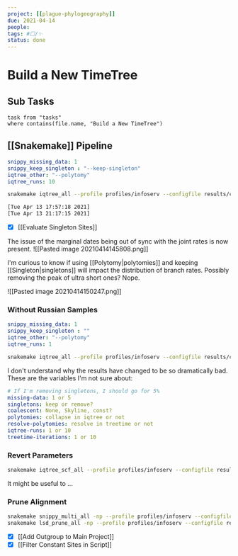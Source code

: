 ```yaml
---
project: [[plague-phylogeography]]
due: 2021-04-14
people:
tags: #⬜/✨ 
status: done
---
```


# Build a New TimeTree

## Sub Tasks
```dataview
task from "tasks"
where contains(file.name, "Build a New TimeTree")
```

## [[Snakemake]] Pipeline

```yaml
snippy_missing_data: 1
snippy_keep_singleton : "--keep-singleton"
iqtree_other: "--polytomy"
iqtree_runs: 10
```

```bash
snakemake iqtree_all --profile profiles/infoserv --configfile results/config/snakemake.yaml

[Tue Apr 13 17:57:18 2021]
[Tue Apr 13 21:17:15 2021]
```

- [x] [[Evaluate Singleton Sites]]

The issue of the marginal dates being out of sync with the joint rates is now present.
![[Pasted image 20210414145808.png]]

I'm curious to know if using [[Polytomy|polytomies]] and keeping [[Singleton|singletons]] will impact the distribution of branch rates. Possibly removing the peak of ultra short ones? Nope.

![[Pasted image 20210414150247.png]]

### Without Russian Samples

```yaml
snippy_missing_data: 1
snippy_keep_singleton : ""
iqtree_other: "--polytomy"
iqtree_runs: 1
```

```bash
snakemake iqtree_all --profile profiles/infoserv --configfile results/config/snakemake.yaml 
```


I don't understand why the results have changed to be so dramatically bad.  These are the variables I'm not sure about:

```yaml
# If I'm removing singletons, I should go for 5%
missing-data: 1 or 5
singletons: keep or remove?
coalescent: None, Skyline, const?
polytomies: collapse in iqtree or not
resolve-polytomies: resolve in treetime or not
iqtree-runs: 1 or 10
treetime-iterations: 1 or 10
```

### Revert Parameters

```bash
snakemake iqtree_scf_all --profile profiles/infoserv --configfile results/config/snakemake.yaml 
```

It might be useful to ...

### Prune Alignment

```bash
snakemake snippy_multi_all -np --profile profiles/infoserv --configfile results/config/snakemake.yaml
snakemake lsd_prune_all -np --profile profiles/infoserv --configfile results/config/snakemake.yaml
```

- [x] [[Add Outgroup to Main Project]]
- [x] [[Filter Constant Sites in Script]]
